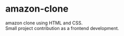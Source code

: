 # amazon-clone
amazon clone using HTML and CSS.<br>
Small project contribution as a frontend development.
